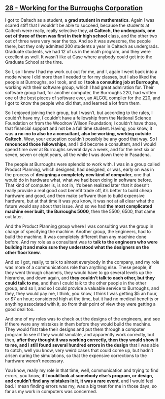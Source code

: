 ## [28 - Working for the Burroughs Corporation](http://webofstories.com/play/17087)

I got to Caltech as a student, a **grad student in mathematics**. Again I
was scared stiff that I wouldn’t be able to succeed, because the
students at Caltech were really, really selective they, **at Caltech,
the undergrads, one out of three of them was first in their high
school** class, and the other two out of three were very near the
top. And so it was awesome, the people there, but they only admitted
200 students a year in Caltech as undergrads. Graduate students, we
had 12 of us in the math program, and they were excellent as well. It
wasn’t like at Case where anybody could get into the Graduate School
at the time.

So I, so I knew I had my work cut out for me, and I,
again I went back into a mode where I did more than I needed to for my
classes, but I also liked the people at Burroughs, so I took, and so I
**took a consulting job at Burroughs**, working with their software group,
which I had great admiration for. Their software group had, for
another computer, the Burroughs 220, had written one of the best
pieces of software ever, an ALGOL compiler for the 220, and I got to
know the people who did that, and learned a lot from them.

So I
enjoyed joining their group, but I wasn’t, but according to the rules,
I couldn’t have my, I couldn’t have a fellowship from the National
Science Foundation or from the Woodrow Wilson Foundation; I couldn’t
have those, that financial support and not be a full time
student. Having, you know, it was **a no-no to also be a consultant,
also be working, working outside Caltech**. Wow, your education couldn’t
possibly be any good that way. So **I renounced those fellowships**, and I
did become a consultant, and I would spend time over at Burroughs
several days a week, and for the next six or seven, seven or eight
years, all the while I was down there in Pasadena.

The people at
Burroughs were splendid to work with. I was in a group called Product
Planning, which designed, had designed, or was, early on was in the
process of **designing a completely new kind of computer**, one that would
do in hardware what, what we had been doing in software before. That
kind of computer is, is not in, it’s been realized later that it
doesn’t really provide a real good cost benefit trade off, it’s better
to build cheap hardware and good, and then make software than to build
expensive hardware, but at that time it was you know, it was not at
all clear what the future would say about that issue. And so we had
**the most complicated machine ever built, the Burroughs 5000**, then the
5500, 6500, that came out later.

And the Product Planning group
where I was consulting was the group in charge of specifying the
machine. Another group, the Engineers, had to build the machine. It
was completely different than any machine done before. And my role as
a consultant was to **talk to the engineers who were building it and
make sure they understood what the designers on the other floor
knew**.

And so I got, really, to talk to almost everybody in the
company, and my role was more of a communications role than anything
else. These people, if they went through channels, they would have to
go several levels up the hierarchy, and down again, and **they couldn’t
talk to each other, but they could talk to me**, and then I could talk
to the other people in the other group, and so I, and so I could
provide a valuable service to Burroughs, and they, they would pay me,
I think, you know, I think I was getting $5 an hour, or $7 an hour;
considered high at the time, but it had no medical benefits or
anything associated with it, so from their point of view they were
getting a good deal too.

And one of my roles was to check out the
designs of the engineers, and see if there were any mistakes in them
before they would build the machine. They would first take their
designs and put them through a computer program to see if they would
simulate, and apparently work correctly, but then, **after they thought
it was working correctly, then they would show it to me, and I still
found several hundred errors in the design** that I was able to catch,
well you know, very weird cases that could come up, but hadn’t arisen
during the simulations, so that the expensive corrections to the
hardware weren’t necessary.

You know, really my role in that time,
well, communication and trying to find errors, you know, **if I could
look at somebody else’s program, or design, and couldn’t find any
mistakes in it, it was a rare event**, and I would feel bad. I mean
finding errors was my, was a big treat for me in those days, so far as
my work in computers was concerned.

